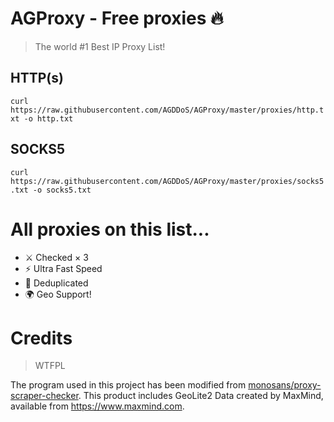 # AGProxy - Free proxies 🔥

> The world #1 Best IP Proxy List!

## HTTP(s)

`curl https://raw.githubusercontent.com/AGDDoS/AGProxy/master/proxies/http.txt -o http.txt`

## SOCKS5

`curl https://raw.githubusercontent.com/AGDDoS/AGProxy/master/proxies/socks5.txt -o socks5.txt`

# All proxies on this list...

- ⚔️ Checked × 3
- ⚡ Ultra Fast Speed
- 🤖 Deduplicated
- 🌍 Geo Support!

# Credits

> WTFPL

The program used in this project has been modified from [monosans/proxy-scraper-checker](https://github.com/monosans/proxy-scraper-checker). This product includes GeoLite2 Data created by MaxMind, available from <https://www.maxmind.com>.